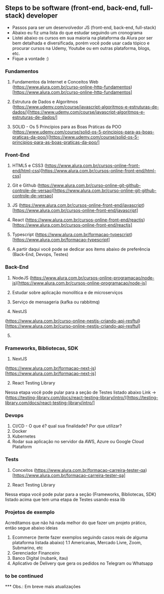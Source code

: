 ## Steps to be software (front-end, back-end, full-stack) developer

- Passos para ser um desenvolvedor JS (front-end, back-end, full-stack)
- Abaixo eu fiz uma lista do que estudar seguindo um cronograma
- Listei abaixo os cursos em sua maioria na plataforma da Alura por ser bem detalhada e diversificada, porém você pode usar cada tópico e procurar cursos na Udemy, Youtube ou em outras plataforma, blogs, etc.
- Fique a vontade :)

### Fundamentos

1. Fundamentos da Internet e Conceitos Web
(https://www.alura.com.br/curso-online-http-fundamentos)[https://www.alura.com.br/curso-online-http-fundamentos]

2. Estrutura de Dados e Algoritmos
(https://www.udemy.com/course/javascript-algoritmos-e-estruturas-de-dados/)[https://www.udemy.com/course/javascript-algoritmos-e-estruturas-de-dados/]

3. SOLID - Os 5 Princípios para as Boas Práticas da POO
(https://www.udemy.com/course/solid-os-5-principios-para-as-boas-praticas-da-poo/)[https://www.udemy.com/course/solid-os-5-principios-para-as-boas-praticas-da-poo/]

### Front-End

1. HTML5 e CSS3
(https://www.alura.com.br/cursos-online-front-end/html-css)[https://www.alura.com.br/cursos-online-front-end/html-css]

2. Git e Github
(https://www.alura.com.br/curso-online-git-github-controle-de-versao)[https://www.alura.com.br/curso-online-git-github-controle-de-versao]

3. JS
(https://www.alura.com.br/cursos-online-front-end/javascript)[https://www.alura.com.br/cursos-online-front-end/javascript]

4. React
(https://www.alura.com.br/cursos-online-front-end/reactjs)[https://www.alura.com.br/cursos-online-front-end/reactjs]

5. Typescript
(https://www.alura.com.br/formacao-typescript)[https://www.alura.com.br/formacao-typescript]

6. A partir daqui você pode se dedicar aos items abaixo de preferência (Back-End, Devops, Testes)


### Back-End

1. NodeJS
(https://www.alura.com.br/cursos-online-programacao/node-js)[https://www.alura.com.br/cursos-online-programacao/node-js]

2. Estudar sobre aplicação monolítica e de microserviços

3. Serviço de mensageria (kafka ou rabbitmq)

4. NestJS 

(https://www.alura.com.br/curso-online-nestjs-criando-api-resftul)[https://www.alura.com.br/curso-online-nestjs-criando-api-resftul]

5. 

### Frameworks, Bibliotecas, SDK

1. NextJS

(https://www.alura.com.br/formacao-next-js)[https://www.alura.com.br/formacao-next-js]

2. React Testing Library

Nessa etapa você pode pular para a seção de Testes listado abaixo 
Link -> (https://testing-library.com/docs/react-testing-library/intro/)[https://testing-library.com/docs/react-testing-library/intro/]

### Devops

1. CI/CD - O que é? qual sua finalidade? Por que utilizar?
2. Docker
3. Kubernetes
4. Rodar sua aplicação no servidor da AWS, Azure ou Google Cloud Plataform

### Tests

1. Conceitos (https://www.alura.com.br/formacao-carreira-tester-qa)[https://www.alura.com.br/formacao-carreira-tester-qa]

2. React Testing Library

Nessa etapa você pode pular para a seção (Frameworks, Bibliotecas, SDK) listado acima que tem uma etapa de Testes usando essa lib

### Projetos de exemplo

Acreditamos que não há nada melhor do que fazer um projeto prático, então segue abaixo ideias

1. Ecommerce (tente fazer exemplos seguindo casos reais de alguma plataforma listada abaixo)
    1.1 Americanas, Mercado Livre, Zoom, Submarino, etc
2. Gerenciador Financeiro
3. Banco Digital (nubank, itau)
4. Aplicativo de Delivery que gera os pedidos no Telegram ou Whatsapp


### to be continued
*** Obs.: Em breve mais atualizações

